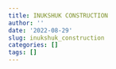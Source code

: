 ```yaml
---
title: INUKSHUK CONSTRUCTION
author: ''
date: '2022-08-29'
slug: inukshuk_construction
categories: []
tags: []
---
```

